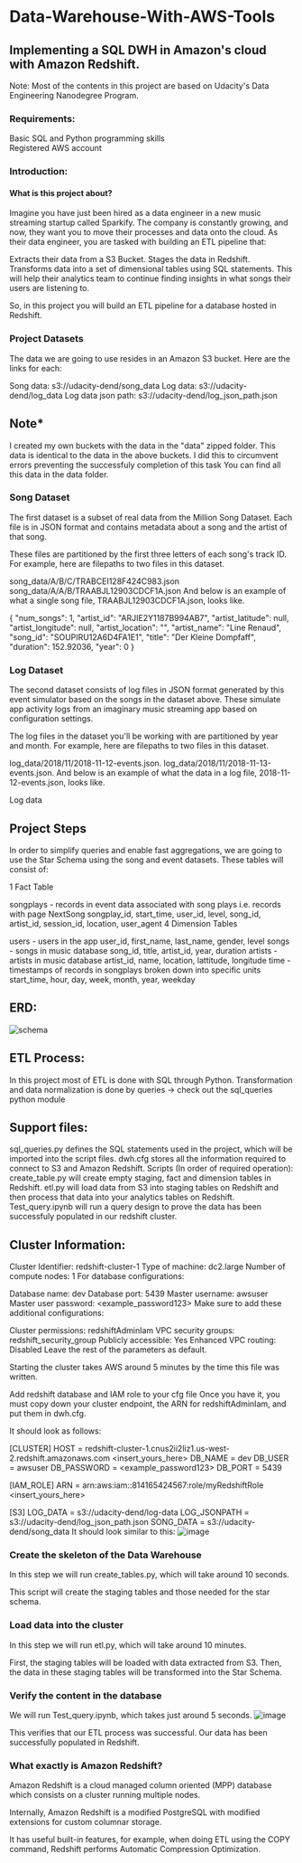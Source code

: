 # Data-Warehouse-With-AWS-Tools 
## Implementing a SQL DWH in Amazon's cloud with Amazon Redshift.  
  
Note: Most of the contents in this project are based on Udacity's Data Engineering Nanodegree Program.  
 
### Requirements:
Basic SQL and Python programming skills      
Registered AWS account

### Introduction:
#### What is this project about?
Imagine you have just been hired as a data engineer in a new music streaming startup called Sparkify. The company is constantly growing, and now, they want you to move their processes and data onto the cloud. As their data engineer, you are tasked with building an ETL pipeline that:

Extracts their data from a S3 Bucket.
Stages the data in Redshift.
Transforms data into a set of dimensional tables using SQL statements.
This will help their analytics team to continue finding insights in what songs their users are listening to.

So, in this project you will build an ETL pipeline for a database hosted in Redshift.

### Project Datasets
The data we are going to use resides in an Amazon S3 bucket. Here are the links for each:

Song data: s3://udacity-dend/song_data
Log data: s3://udacity-dend/log_data
Log data json path: s3://udacity-dend/log_json_path.json

## Note*
I created my own buckets with the data in the "data" zipped folder. This data is identical to the data in the above buckets. I did this to circumvent errors preventing the successfuly completion of this task
You can find all this data in the data folder.

### Song Dataset
The first dataset is a subset of real data from the Million Song Dataset. Each file is in JSON format and contains metadata about a song and the artist of that song.

These files are partitioned by the first three letters of each song's track ID. For example, here are filepaths to two files in this dataset.

song_data/A/B/C/TRABCEI128F424C983.json
song_data/A/A/B/TRAABJL12903CDCF1A.json
And below is an example of what a single song file, TRAABJL12903CDCF1A.json, looks like.

{
    "num_songs": 1,
    "artist_id": "ARJIE2Y1187B994AB7",
    "artist_latitude": null,
    "artist_longitude": null,
    "artist_location": "",
    "artist_name": "Line Renaud",
    "song_id": "SOUPIRU12A6D4FA1E1",
    "title": "Der Kleine Dompfaff",
    "duration": 152.92036,
    "year": 0
}
### Log Dataset
The second dataset consists of log files in JSON format generated by this event simulator based on the songs in the dataset above. These simulate app activity logs from an imaginary music streaming app based on configuration settings.

The log files in the dataset you'll be working with are partitioned by year and month. For example, here are filepaths to two files in this dataset.

log_data/2018/11/2018-11-12-events.json.
log_data/2018/11/2018-11-13-events.json.
And below is an example of what the data in a log file, 2018-11-12-events.json, looks like.

Log data

## Project Steps

In order to simplify queries and enable fast aggregations, we are going to use the Star Schema using the song and event datasets. These tables will consist of:

1 Fact Table

songplays - records in event data associated with song plays i.e. records with page NextSong
songplay_id, start_time, user_id, level, song_id, artist_id, session_id, location, user_agent
4 Dimension Tables

users - users in the app
user_id, first_name, last_name, gender, level
songs - songs in music database
song_id, title, artist_id, year, duration
artists - artists in music database
artist_id, name, location, lattitude, longitude
time - timestamps of records in songplays broken down into specific units
start_time, hour, day, week, month, year, weekday
## ERD:
![schema](https://github.com/dclaxto1/Data-Warehouse-With-AWS-Tools/assets/128431134/bf68fa53-3221-4d33-ae8a-34a40e7d7b02)

## ETL Process:
In this project most of ETL is done with SQL through Python. Transformation and data normalization is done by queries -> check out the sql_queries python module

## Support files:
sql_queries.py defines the SQL statements used in the project, which will be imported into the script files.
dwh.cfg stores all the information required to connect to S3 and Amazon Redshift.
Scripts (In order of required operation):
create_table.py will create empty staging, fact and dimension tables in Redshift.
etl.py will load data from S3 into staging tables on Redshift and then process that data into your analytics tables on Redshift.
Test_query.ipynb will run a query design to prove the data has been successfuly populated in our redshift cluster.

## Cluster Information:
Cluster Identifier: redshift-cluster-1
Type of machine: dc2.large
Number of compute nodes: 1
For database configurations:

Database name: dev
Database port: 5439
Master username: awsuser
Master user password: <example_password123>
Make sure to add these additional configurations:

Cluster permissions: redshiftAdminIam
VPC security groups: redshift_security_group
Publicly accessible: Yes
Enhanced VPC routing: Disabled
Leave the rest of the parameters as default.

Starting the cluster takes AWS around 5 minutes by the time this file was written.


Add redshift database and IAM role to your cfg file
Once you have it, you must copy down your cluster endpoint, the ARN for redshiftAdminIam, and put them in dwh.cfg.

It should look as follows:

[CLUSTER]
HOST = redshift-cluster-1.cnus2ii2liz1.us-west-2.redshift.amazonaws.com <insert_yours_here>
DB_NAME = dev
DB_USER = awsuser
DB_PASSWORD = <example_password123>
DB_PORT = 5439

[IAM_ROLE]
ARN = arn:aws:iam::814165424567:role/myRedshiftRole <insert_yours_here>

[S3]
LOG_DATA = s3://udacity-dend/log-data
LOG_JSONPATH = s3://udacity-dend/log_json_path.json
SONG_DATA = s3://udacity-dend/song_data
It should look similar to this:
![image](https://github.com/dclaxto1/Data-Warehouse-With-AWS-Tools/assets/128431134/36cff4f9-7185-4825-bb18-6e3394cd58ef)


### Create the skeleton of the Data Warehouse
In this step we will run create_tables.py, which will take around 10 seconds.

This script will create the staging tables and those needed for the star schema.

### Load data into the cluster
In this step we will run etl.py, which will take around 10 minutes.

First, the staging tables will be loaded with data extracted from S3. Then, the data in these staging tables will be transformed into the Star Schema.

### Verify the content in the database
We will run Test_query.ipynb, which takes just around 5 seconds.
![image](https://github.com/dclaxto1/Data-Warehouse-With-AWS-Tools/assets/128431134/00c091ec-3633-4a40-80b4-6bcc4acce8c0)

This verifies that our ETL process was successful. Our data has been successfully populated in Redshift.

### What exactly is Amazon Redshift?
Amazon Redshift is a cloud managed column oriented (MPP) database which consists on a cluster running multiple nodes.

Internally, Amazon Redshift is a modified PostgreSQL with modified extensions for custom columnar storage.

It has useful built-in features, for example, when doing ETL using the COPY command, Redshift performs Automatic Compression Optimization.

